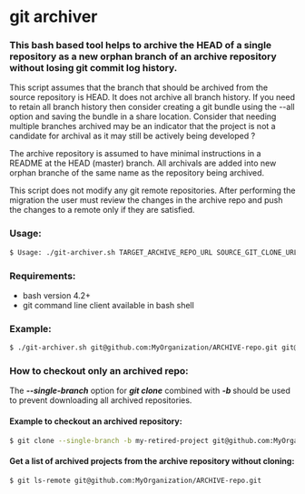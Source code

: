 # git archiver

### This bash based tool helps to archive the HEAD of a single repository as a new orphan branch of an archive repository without losing git commit log history.  

This script assumes that the branch that should be archived from the source repository is HEAD. It does not archive all branch history. If you need to retain all branch history then consider creating a git bundle using the --all option and saving the bundle in a share location. Consider that needing multiple branches archived may be an indicator that the project is not a candidate for archival as it may still be actively being developed ?

The archive repository is assumed to have minimal instructions in a README at the HEAD (master) branch. All archivals are added into new orphan branche of the same name as the repository being archived.

This script does not modify any git remote repositories.  After performing the migration the user must review the changes in the archive repo and push the changes to a remote only if they are satisfied.

### Usage:

```sh
$ Usage: ./git-archiver.sh TARGET_ARCHIVE_REPO_URL SOURCE_GIT_CLONE_URL
```

### Requirements:
- bash version 4.2+
- git command line client available in bash shell

### Example:

```sh
$ ./git-archiver.sh git@github.com:MyOrganization/ARCHIVE-repo.git git@github.com:MyOrganization/obsolete-repo.git  
```

### How to checkout only an archived repo:

The ***--single-branch*** option for ***git clone*** combined with ***-b <project-name-as-branch-name>*** should be used to prevent downloading all archived repositories.

#### Example to checkout an archived repository:

```sh
$ git clone --single-branch -b my-retired-project git@github.com:MyOrganization/ARCHIVE-repo.git
```

#### Get a list of archived projects from the archive repository without cloning:

```sh
$ git ls-remote git@github.com:MyOrganization/ARCHIVE-repo.git
```

